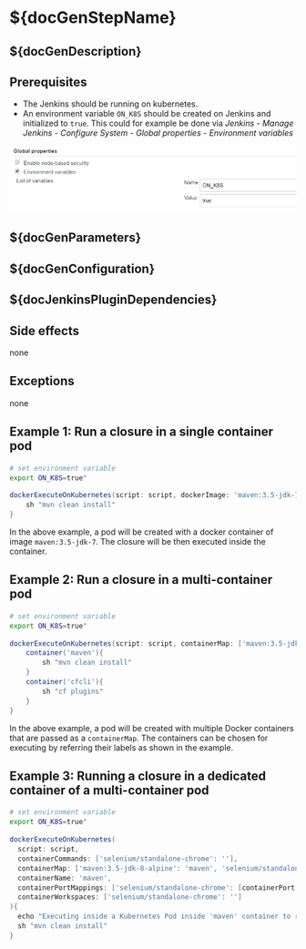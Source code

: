 # ${docGenStepName}

## ${docGenDescription}

## Prerequisites

* The Jenkins should be running on kubernetes.
* An environment variable `ON_K8S` should be created on Jenkins and initialized to `true`. This could for example be done via _Jenkins_ - _Manage Jenkins_ - _Configure System_ - _Global properties_ - _Environment variables_

![Jenkins environment variable configuration](../images/k8s_env.png)

## ${docGenParameters}

## ${docGenConfiguration}

## ${docJenkinsPluginDependencies}

## Side effects

none

## Exceptions

none

## Example 1: Run a closure in a single container pod

```sh
# set environment variable
export ON_K8S=true"
```

```groovy
dockerExecuteOnKubernetes(script: script, dockerImage: 'maven:3.5-jdk-7'){
    sh "mvn clean install"
}
```

In the above example, a pod will be created with a docker container of image `maven:3.5-jdk-7`. The closure will be then executed inside the container.

## Example 2: Run a closure in a multi-container pod

```sh
# set environment variable
export ON_K8S=true"
```

```groovy
dockerExecuteOnKubernetes(script: script, containerMap: ['maven:3.5-jdk-8-alpine': 'maven', 's4sdk/docker-cf-cli': 'cfcli']){
    container('maven'){
        sh "mvn clean install"
    }
    container('cfcli'){
        sh "cf plugins"
    }
}
```

In the above example, a pod will be created with multiple Docker containers that are passed as a `containerMap`. The containers can be chosen for executing by referring their labels as shown in the example.

## Example 3: Running a closure in a dedicated container of a multi-container pod

```sh
# set environment variable
export ON_K8S=true"
```

```groovy
dockerExecuteOnKubernetes(
  script: script,
  containerCommands: ['selenium/standalone-chrome': ''],
  containerMap: ['maven:3.5-jdk-8-alpine': 'maven', 'selenium/standalone-chrome': 'selenium'],
  containerName: 'maven',
  containerPortMappings: ['selenium/standalone-chrome': [containerPort: 4444, hostPort: 4444]]
  containerWorkspaces: ['selenium/standalone-chrome': '']
){
  echo "Executing inside a Kubernetes Pod inside 'maven' container to run Selenium tests"
  sh "mvn clean install"
}
```
